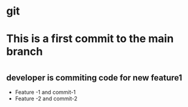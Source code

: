 # git

<h1> This is a first commit to the main branch <h1>

## developer is commiting code for new feature1
* Feature -1 and commit-1
* Feature -2 and commit-2